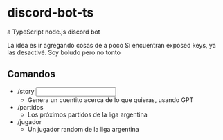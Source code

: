 # discord-bot-ts
a TypeScript node.js discord bot

La idea es ir agregando cosas de a poco
Si encuentran exposed keys, ya las desactivé. Soy boludo pero no tonto

## Comandos

- /story <input>
  - Genera un cuentito acerca de lo que quieras, usando GPT
- /partidos
  - Los próximos partidos de la liga argentina
- /jugador 
  - Un jugador random de la liga argentina
